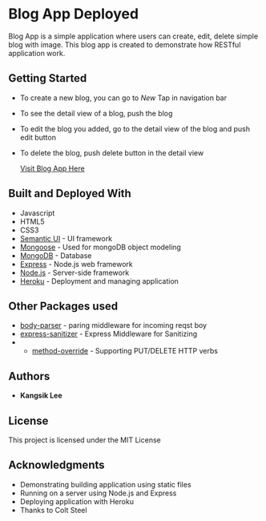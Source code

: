 # Blog App Deployed

Blog App is a simple application where users can create, edit, delete simple blog with image.
This blog app is created to demonstrate how RESTful application work.

## Getting Started

* To create a new blog, you can go to *New* Tap in navigation bar
* To see the detail view of a blog, push the blog
* To edit the blog you added, go to the detail view of the blog and push edit button
* To delete the blog, push delete button in the detail view

   [Visit Blog App Here](https://https://blog-app-kangsik-lee.herokuapp.com/)

## Built and Deployed With

* Javascript
* HTML5
* CSS3
* [Semantic UI](https://semantic-ui.com/) - UI framework
* [Mongoose](http://mongoosejs.com/) - Used for mongoDB object modeling
* [MongoDB](https://www.mongodb.com/) - Database
* [Express](https://expressjs.com/) - Node.js web framework
* [Node.js](https://nodejs.org/en/) - Server-side framework
* [Heroku](https://devcenter.heroku.com/categories/reference) - Deployment and managing application

## Other Packages used
* [body-parser](https://www.npmjs.com/package/body-parser) - paring middleware for incoming reqst boy
* [express-sanitizer](https://www.npmjs.com/package/express-sanitizer) - Express Middleware for Sanitizing
* * [method-override](https://www.npmjs.com/package/method-override) - Supporting PUT/DELETE HTTP verbs
## Authors

* **Kangsik Lee** 

## License

This project is licensed under the MIT License

## Acknowledgments

* Demonstrating building application using static files
* Running on a server using Node.js and Express
* Deploying application with Heroku
* Thanks to Colt Steel


